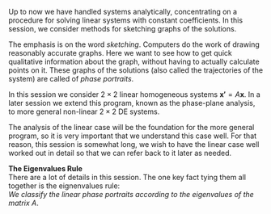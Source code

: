 Up to now we have handled systems analytically, concentrating on a procedure for solving linear systems with constant coefficients. In this session, we consider methods for sketching graphs of the solutions.

The emphasis is on the word *sketching*. Computers do the work of drawing reasonably accurate graphs. Here we want to see how to get quick qualitative information about the graph, without having to actually calculate points on it. These graphs of the solutions (also called the trajectories of the system) are called of *phase portraits*.

In this session we consider $2 \times 2$ linear homogeneous systems $\boldsymbol{x'} = A\boldsymbol{x}$. In a later session we extend this program, known as the phase-plane analysis, to more general non-linear $2 \times 2$ DE systems.

The analysis of the linear case will be the foundation for the more general program, so it is very important that we understand this case well. For that reason, this session is somewhat long, we wish to have the linear case well worked out in detail so that we can refer back to it later as needed.

**The Eigenvalues Rule**  
There are a lot of details in this session. The one key fact tying them all together is the eignenvalues rule:  
*We classify the linear phase portraits according to the eigenvalues of the matrix $A$*.
